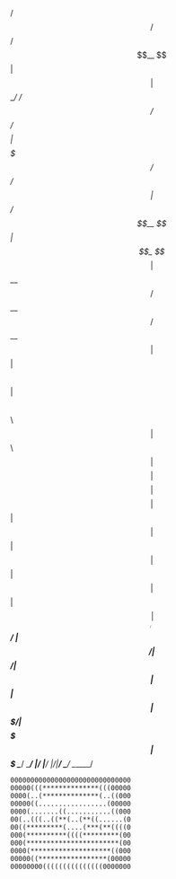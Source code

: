   /$$$$$$                          /$$
 /$$__  $$                        | $$
| $$  \__/  /$$$$$$  /$$$$$$/$$$$ | $$$$$$$   /$$$$$$   /$$$$$$
| $$       /$$__  $$| $$_  $$_  $$| $$__  $$ /$$__  $$ /$$__  $$
| $$      | $$  \ $$| $$ \ $$ \ $$| $$  \ $$| $$$$$$$$| $$$$$$$$
| $$    $$| $$  | $$| $$ | $$ | $$| $$  | $$| $$_____/| $$_____/
|  $$$$$$/|  $$$$$$/| $$ | $$ | $$| $$$$$$$/|  $$$$$$$|  $$$$$$$
 \______/  \______/ |__/ |__/ |__/|_______/  \_______/ \_______/

    000000000000000000000000000000
    00000(((**************(((00000
    0000(..(**************(..((000
    00000((.................(00000
    0000(.......((...........((000
    00(..(((..((**(..(**((......(0
    00((*********(....(***(**((((0
    000(**********((((*********(00
    000(***********************(00
    0000(********************((000
    00000((*****************(00000
    00000000(((((((((((((((0000000
